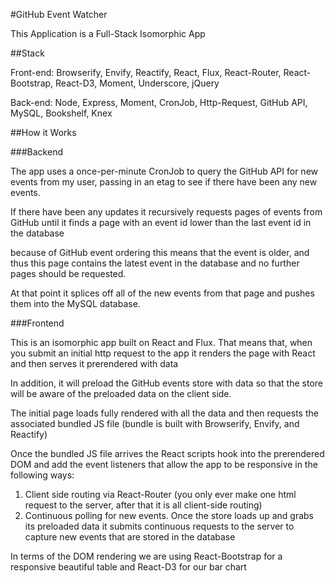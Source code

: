 #GitHub Event Watcher

This Application is a Full-Stack Isomorphic App

##Stack

Front-end: Browserify, Envify, Reactify, React, Flux, React-Router, React-Bootstrap, React-D3, Moment, Underscore, jQuery

Back-end: Node, Express, Moment, CronJob, Http-Request, GitHub API, MySQL, Bookshelf, Knex

##How it Works

###Backend

The app uses a once-per-minute CronJob to query the GitHub API for new events from my user, passing in an etag to see if there have been any new events.

If there have been any updates it recursively requests pages of events from GitHub until it finds a page with an event id lower than the last event id in the database

because of GitHub event ordering this means that the event is older, and thus this page contains the latest event in the database and no further pages should be requested.

At that point it splices off all of the new events from that page and pushes them into the MySQL database.

###Frontend

This is an isomorphic app built on React and Flux. That means that, when you submit an initial http request to the app it renders the page with React and then serves it prerendered with data

In addition, it will preload the GitHub events store with data so that the store will be aware of the preloaded data on the client side.

The initial page loads fully rendered with all the data and then requests the associated bundled JS file (bundle is built with Browserify, Envify, and Reactify)

Once the bundled JS file arrives the React scripts hook into the prerendered DOM and add the event listeners that allow the app to be responsive in the following ways:

1. Client side routing via React-Router (you only ever make one html request to the server, after that it is all client-side routing)
2. Continuous polling for new events. Once the store loads up and grabs its preloaded data it submits continuous requests to the server to capture new events that are stored in the database

In terms of the DOM rendering we are using React-Bootstrap for a responsive beautiful table and React-D3 for our bar chart
